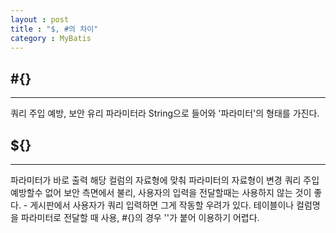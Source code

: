 ```yaml
---
layout : post
title : "$, #의 차이"
category : MyBatis
---
```


## #{}

---

쿼리 주입 예방, 보안 유리
파라미터라 String으로 들어와 '파라미터'의 형태를 가진다.

## ${}

---

파라미터가 바로 출력
해당 컬럼의 자료형에 맞춰 파라미터의 자료형이 변경
쿼리 주입 예방할수 없어 보안 측면에서 불리, 사용자의 입력을 전달할때는 사용하지 않는 것이 좋다. - 게시판에서 사용자가 쿼리 입력하면 그게 작동할 우려가 있다.
테이블이나 컬럼명을 파라미터로 전달할 때 사용, #{}의 경우 ''가 붙어 이용하기 어렵다.
